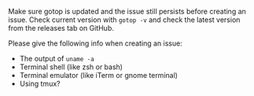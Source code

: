 Make sure gotop is updated and the issue still persists before creating an issue.
Check current version with `gotop -v` and check the latest version from the releases tab on GitHub.

Please give the following info when creating an issue:
* The output of `uname -a`
* Terminal shell (like zsh or bash)
* Terminal emulator (like iTerm or gnome terminal)
* Using tmux?

